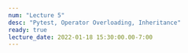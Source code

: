 ```yaml
---
num: "Lecture 5"
desc: "Pytest, Operator Overloading, Inheritance"
ready: true
lecture_date: 2022-01-18 15:30:00.00-7:00
---
```

